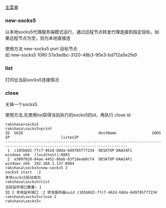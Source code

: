 [主菜单](./cli.md)

### new-socks5 
以本地socks5代理服务端模式运行，通过远程节点转发代理连接到指定目标，如果远程节点为空，则为本地直接连

使用方法 new-socks5 port 目标节点  
如 new-socks5 1080  57a3edbc-3120-48b3-95e3-bd712a5e2fe9



### list
打印出当前socks5连接情况

### close
关掉一个socks5

使用方法,先使用list获得当前执行的socks5的id，再执行 close id

```shell
rakshasa>socks5
rakshasa\socks5>print
ID  UUID                                  HostName                GOOS          IP                       listenIP
-----------------------------------------------------------------------------------------------------------------------------
 1  c105b8d2-77c7-462d-b0da-6d9785f77234  DESKTOP-DAAI4F1         windows x64  (localhost):8883
 2  e309f028-84ae-4452-88ab-83f1deab0cf4  DESKTOP-DAAI4F1         windows x64  192.168.1.137:8884
rakshasa\socks5>new-socks5 2
socks5 start  :2
本地socks5启动成功
rakshasa\socks5>list
当前监听端口数量: 1
ID 2 本地监听端口 :2 转发服务器uuid c105b8d2-77c7-462d-b0da-6d9785f77234
rakshasa\socks5>close 2
rakshasa\socks5>
```